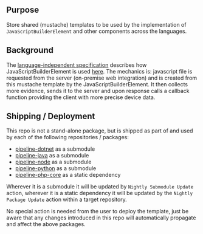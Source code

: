 ## Purpose

Store shared (mustache) templates to be used by the implementation of `JavaScriptBuilderElement` and other components across the languages. 

## Background

The [language-independent specification](https://github.com/51Degrees/specifications) describes how JavaScriptBuilderElement is used [here](https://github.com/51Degrees/specifications/blob/36ff732360acb49221dc81237281264dac4eb897/pipeline-specification/pipeline-elements/javascript-builder.md). The mechanics is: javascript file is requested from the server (on-premise web integration) and is created from this mustache template by the JavaScriptBuilderElement. It then collects more evidence, sends it to the server and upon response calls a callback function providing the client with more precise device data.

## Shipping / Deployment

This repo is not a stand-alone package, but is shipped as part of and used by each of the following repositories / packages:
- [pipeline-dotnet](https://github.com/51Degrees/pipeline-dotnet) as a submodule
- [pipeline-java](https://github.com/51Degrees/pipeline-java) as a submodule
- [pipeline-node](https://github.com/51Degrees/pipeline-node) as a submodule
- [pipeline-python](https://github.com/51Degrees/pipeline-python) as a submodule
- [pipeline-php-core](https://github.com/51Degrees/pipeline-php-core) as a static dependency

Wherever it is a submodule it will be updated by `Nightly Submodule Update` action, wherever it is a static dependency it will be updated by the `Nightly Package Update` action within a target repository.

No special action is needed from the user to deploy the template, just be aware that any changes introduced in this repo will automatically propagate and affect the above packages. 
